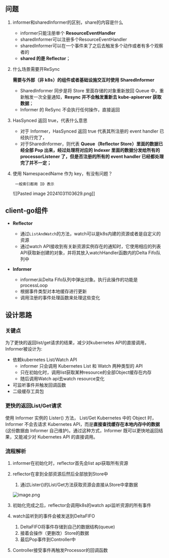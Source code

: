 ## 问题

1. informer和sharedInformer的区别，share的内容是什么
    
    - informer只能注册单个 **ResourceEventHandler**
    - sharedInformer可以注册多个ResourceEventHandler
    - sharedInformer可以在一个事件来了之后去触发多个动作或者有多个观察者的
    - **shared 的是 Reflector**；
2. 什么场景需要开ReSync
    
    **需要与外部（非 k8s）的组件或者基础设施交互时使用 SharedInformer**
    
    - SharedInformer 同步是将 Store 里面存储的对象重新放回 Queue 中，重新触发一次全量通知，**Resync 并不会触发重新去 kube-apiserver 获取数据**；
    - Informer 的 ReSync 不会执行任何操作，直接返回
3. HasSynced 返回 true，代表什么意思
    
    - 对于 Informer，HasSynced 返回 true 代表其所注册的 event handler 已经执行完了，
    - 对于SharedInformer，则代表 **Queue（Reflector Store）里面的数据已经全部 Pop 出来，经过处理将对应的 Indexer 里面的数据分发给所有的 processorListener 了，但是否注册的所有的 event handler 已经都处理完了并不一定；**
4. 使用 NamespacedName 作为 key，有没有问题？
    
	    一般索引都用 ID 表示
    ![[Pasted image 20241031103629.png]]
    
      
## client-go组件

- **Reflector**
    
    - 通过`ListAndWatch`的方法，watch可以是k8s内建的资源或者是自定义的资源
    - 通过watch API接收到有关新资源实例存在的通知时，它使用相应的列表API获取新创建的对象，并将其放入watchHandler函数内的Delta Fifo队列中
- **Informer**
    
    - informer从Delta Fifo队列中弹出对象。执行此操作的功能是processLoop
    - 根据事件类型对本地缓存进行更新
    - 调用注册的事件处理函数来处理这些变化

## 设计思路

### 关键点

为了更快的返回list/get请求的结果，减少对kubernetes API的直接调用，Informer被设计为:

- 依赖kubernetes List/Watch API
    - informer 只会调用 Kubernetes List 和 Watch 两种类型的 API
    - 只在初始化时，调用list获取某种resource的全部Object缓存在内存
    - 随后调用Watch api去watch resource变化
- 可监听事件并触发回调函数
- 二级缓存工具包

### 更快的返回List/Get请求

使用 Informer 实例的 Lister() 方法， List/Get Kubernetes 中的 Object 时，Informer 不会去请求 Kubernetes API，而是**直接查找缓存在本地内存中的数据**(这份数据由 Informer 自己维护)。通过这种方式，Informer 既可以更快地返回结果，又能减少对 Kubernetes API 的直接调用。

### 流程解析

1. informer在初始化时，reflector首先会list api获取所有资源
    
2. reflector在拿到全部资源后然后全部放到Store中
    
    1. 通过Lister()的List/Get方法获取资源会直接从Store中拿数据
    
    ![image.png](https://prod-files-secure.s3.us-west-2.amazonaws.com/f2062e5a-796f-4aa4-b4f5-622e1c9b1ca5/2e2d9808-ae96-4d05-8cb3-cd3c8c840daf/image.png)
    
3. 初始化完成之后，reflector会调用k8s的watch api监听资源的所有事件
    
4. watch监听到的事件会被发送到DeltaFIFO
    
    1. DeltaFIFO将事件存储到自己的数据结构(queue)
    2. 接着会操作（更删改）Store的数据
    3. 最后Pop事件到Controller中
5. Controller接受事件再触发Processor的回调函数
    
